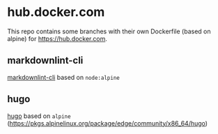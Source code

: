 # hub.docker.com

This repo contains some branches with their own Dockerfile (based on
alpine) for <https://hub.docker.com>.

## markdownlint-cli

[markdownlint-cli](https://github.com/igorshubovych/markdownlint-cli) based on `node:alpine`

## hugo

[hugo](https://gohugo.io/) based on `alpine` (<https://pkgs.alpinelinux.org/package/edge/community/x86_64/hugo>)
